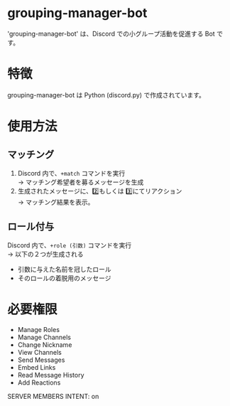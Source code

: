 # grouping-manager-bot

'grouping-manager-bot' は、Discord での小グループ活動を促進する Bot です。

# 特徴
grouping-manager-bot は Python (discord.py) で作成されています。

# 使用方法
## マッチング
1. Discord 内で、`+match` コマンドを実行  
→ マッチング希望者を募るメッセージを生成
2. 生成されたメッセージに、2️⃣もしくは 3️⃣にてリアクション  
→ マッチング結果を表示。

## ロール付与
Discord 内で、`+role (引数)` コマンドを実行  
→ 以下の２つが生成される
- 引数に与えた名前を冠したロール
- そのロールの着脱用のメッセージ  

# 必要権限
- Manage Roles
- Manage Channels
- Change Nickname
- View Channels
- Send Messages
- Embed Links
- Read Message History
- Add Reactions

SERVER MEMBERS INTENT: on